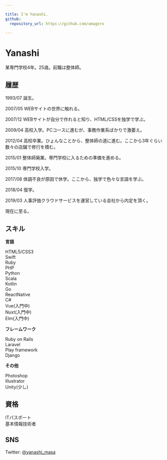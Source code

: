 ```yaml
---

title: I'm Yanashi.
github:
  repository_url: https://github.com/umagoro

---
```


# Yanashi
某専門学校4年。25歳。前職は整体師。

## 履歴
1993/07 誕生。

2007/05 WEBサイトの世界に触れる。

2007/12 WEBサイトが自分で作れると知り、HTML/CSSを独学で学ぶ。

2009/04 高校入学。PCコースに進むが、事務作業系ばかりで激萎え。

2012/04 高校卒業。ひょんなことから、整体師の道に進む。ここから3年ぐらい数々の店舗で修行を積む。

2015/01 整体師廃業。専門学校に入るための準備を進める。

2015/10 専門学校入学。

2017/08 体調不良が原因で休学。ここから、独学で色々な言語を学ぶ。

2018/04 復学。

2019/03 人事評価クラウドサービスを運営している会社から内定を頂く。

現在に至る。

## スキル
**言語**

HTML5/CSS3  
Swift  
Ruby  
PHP  
Python  
Scala  
Kotlin  
Go  
ReactNative  
C#  
Vue(入門中)  
Nuxt(入門中)  
Elm(入門中)  

**フレームワーク**

Ruby on Rails  
Laravel  
Play framework  
Django  

**その他**

Photoshop  
Illustrator  
Unity(少し)  

## 資格
ITパスポート  
基本情報技術者  

## SNS
Twitter: [@yanashi_masa](https://twitter.com/yanashi_masa)
